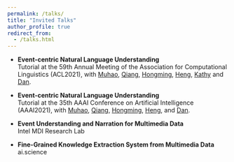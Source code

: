```yaml
---
permalink: /talks/
title: "Invited Talks"
author_profile: true
redirect_from: 
  - /talks.html
---
```



<!-- ### 2020 -->

- **Event-centric Natural Language Understanding** <br>
Tutorial at the 59th Annual Meeting of the Association for Computational Linguistics (ACL2021), with [Muhao](https://muhaochen.github.io/), [Qiang](https://www.qiangning.info/), [Hongming](https://www.cse.ust.hk/~hzhangal/), [Heng](http://blender.cs.illinois.edu/hengji.html), [Kathy](http://www.cs.columbia.edu/~kathy/) and [Dan](https://www.cis.upenn.edu/~danroth/). <br>

- **Event-centric Natural Language Understanding** <br>
Tutorial at the 35th AAAI Conference on Artificial Intelligence (AAAI2021), with [Muhao](https://muhaochen.github.io/), [Qiang](https://www.qiangning.info/), [Hongming](https://www.cse.ust.hk/~hzhangal/), [Heng](http://blender.cs.illinois.edu/hengji.html), and [Dan](https://www.cis.upenn.edu/~danroth/). <br>

- **Event Understanding and Narration for Multimedia Data**  <br>
Intel MDI Research Lab <br>

- **Fine-Grained Knowledge Extraction System from Multimedia Data** <br>
ai.science <br>

